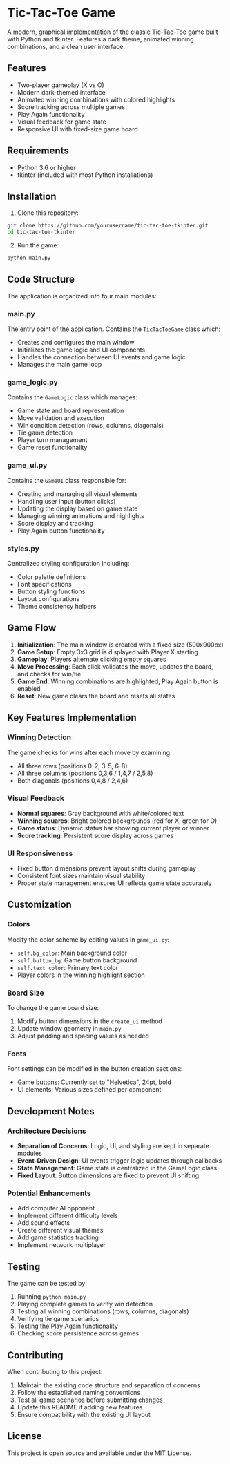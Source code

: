 # Tic-Tac-Toe Game

A modern, graphical implementation of the classic Tic-Tac-Toe game built with Python and tkinter. Features a dark theme, animated winning combinations, and a clean user interface.

## Features

- Two-player gameplay (X vs O)
- Modern dark-themed interface
- Animated winning combinations with colored highlights
- Score tracking across multiple games
- Play Again functionality
- Visual feedback for game state
- Responsive UI with fixed-size game board

## Requirements

- Python 3.6 or higher
- tkinter (included with most Python installations)

## Installation

1. Clone this repository:
```bash
git clone https://github.com/yourusername/tic-tac-toe-tkinter.git
cd tic-tac-toe-tkinter
```

2. Run the game:
```bash
python main.py
```

## Code Structure

The application is organized into four main modules:

### main.py
The entry point of the application. Contains the `TicTacToeGame` class which:
- Creates and configures the main window
- Initializes the game logic and UI components
- Handles the connection between UI events and game logic
- Manages the main game loop

### game_logic.py
Contains the `GameLogic` class which manages:
- Game state and board representation
- Move validation and execution
- Win condition detection (rows, columns, diagonals)
- Tie game detection
- Player turn management
- Game reset functionality

### game_ui.py
Contains the `GameUI` class responsible for:
- Creating and managing all visual elements
- Handling user input (button clicks)
- Updating the display based on game state
- Managing winning animations and highlights
- Score display and tracking
- Play Again button functionality

### styles.py
Centralized styling configuration including:
- Color palette definitions
- Font specifications
- Button styling functions
- Layout configurations
- Theme consistency helpers

## Game Flow

1. **Initialization**: The main window is created with a fixed size (500x900px)
2. **Game Setup**: Empty 3x3 grid is displayed with Player X starting
3. **Gameplay**: Players alternate clicking empty squares
4. **Move Processing**: Each click validates the move, updates the board, and checks for win/tie
5. **Game End**: Winning combinations are highlighted, Play Again button is enabled
6. **Reset**: New game clears the board and resets all states

## Key Features Implementation

### Winning Detection
The game checks for wins after each move by examining:
- All three rows (positions 0-2, 3-5, 6-8)
- All three columns (positions 0,3,6 / 1,4,7 / 2,5,8)
- Both diagonals (positions 0,4,8 / 2,4,6)

### Visual Feedback
- **Normal squares**: Gray background with white/colored text
- **Winning squares**: Bright colored backgrounds (red for X, green for O)
- **Game status**: Dynamic status bar showing current player or winner
- **Score tracking**: Persistent score display across games

### UI Responsiveness
- Fixed button dimensions prevent layout shifts during gameplay
- Consistent font sizes maintain visual stability
- Proper state management ensures UI reflects game state accurately

## Customization

### Colors
Modify the color scheme by editing values in `game_ui.py`:
- `self.bg_color`: Main background color
- `self.button_bg`: Game button background
- `self.text_color`: Primary text color
- Player colors in the winning highlight section

### Board Size
To change the game board size:
1. Modify button dimensions in the `create_ui` method
2. Update window geometry in `main.py`
3. Adjust padding and spacing values as needed

### Fonts
Font settings can be modified in the button creation sections:
- Game buttons: Currently set to "Helvetica", 24pt, bold
- UI elements: Various sizes defined per component

## Development Notes

### Architecture Decisions
- **Separation of Concerns**: Logic, UI, and styling are kept in separate modules
- **Event-Driven Design**: UI events trigger logic updates through callbacks
- **State Management**: Game state is centralized in the GameLogic class
- **Fixed Layout**: Button dimensions are fixed to prevent UI shifting

### Potential Enhancements
- Add computer AI opponent
- Implement different difficulty levels
- Add sound effects
- Create different visual themes
- Add game statistics tracking
- Implement network multiplayer

## Testing

The game can be tested by:
1. Running `python main.py`
2. Playing complete games to verify win detection
3. Testing all winning combinations (rows, columns, diagonals)
4. Verifying tie game scenarios
5. Testing the Play Again functionality
6. Checking score persistence across games

## Contributing

When contributing to this project:
1. Maintain the existing code structure and separation of concerns
2. Follow the established naming conventions
3. Test all game scenarios before submitting changes
4. Update this README if adding new features
5. Ensure compatibility with the existing UI layout

## License

This project is open source and available under the MIT License.